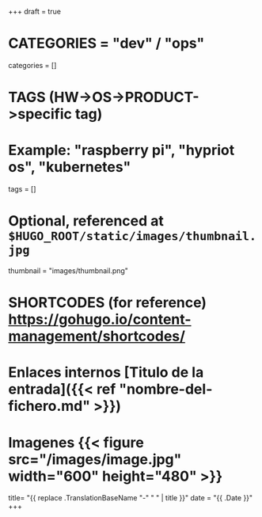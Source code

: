 +++
draft = true

# CATEGORIES = "dev" / "ops"
categories = []
# TAGS (HW->OS->PRODUCT->specific tag)
# Example: "raspberry pi", "hypriot os", "kubernetes"

tags = []

# Optional, referenced at `$HUGO_ROOT/static/images/thumbnail.jpg`
thumbnail = "images/thumbnail.png"

# SHORTCODES (for reference) https://gohugo.io/content-management/shortcodes/
# Enlaces internos  [Titulo de la entrada]({{< ref "nombre-del-fichero.md" >}})
# Imagenes          {{< figure src="/images/image.jpg" width="600" height="480" >}}

title=  "{{ replace .TranslationBaseName "-" " " | title }}"
date = "{{ .Date }}"
+++

<!--more-->
